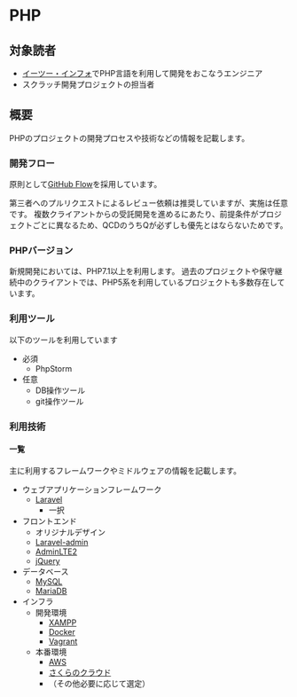 # PHP

## 対象読者

* [イーツー・インフォ](https://www.e2info.co.jp/)でPHP言語を利用して開発をおこなうエンジニア
* スクラッチ開発プロジェクトの担当者

## 概要

PHPのプロジェクトの開発プロセスや技術などの情報を記載します。

### 開発フロー

原則として[GitHub Flow](https://gist.github.com/Gab-km/3705015)を採用しています。

第三者へのプルリクエストによるレビュー依頼は推奨していますが、実施は任意です。
複数クライアントからの受託開発を進めるにあたり、前提条件がプロジェクトごとに異なるため、QCDのうちQが必ずしも優先とはならないためです。

### PHPバージョン

新規開発においては、PHP7.1以上を利用します。
過去のプロジェクトや保守継続中のクライアントでは、PHP5系を利用しているプロジェクトも多数存在しています。

### 利用ツール

以下のツールを利用しています

* 必須
    * PhpStorm
* 任意
    * DB操作ツール
    * git操作ツール
    
### 利用技術

#### 一覧

主に利用するフレームワークやミドルウェアの情報を記載します。

* ウェブアプリケーションフレームワーク
    * [Laravel](https://laravel.com/)
        * 一択
* フロントエンド
    * オリジナルデザイン
    * [Laravel-admin](http://laravel-admin.org/docs/)
    * [AdminLTE2](https://adminlte.io/themes/AdminLTE/)
    * [jQuery](https://jquery.com/)
* データベース
    * [MySQL](https://www.mysql.com/)
    * [MariaDB](https://mariadb.org/)
* インフラ
    * 開発環境
        * [XAMPP](https://www.apachefriends.org/)
        * [Docker](https://www.docker.com/)
        * [Vagrant](https://www.vagrantup.com/)
    * 本番環境
        * [AWS](https://aws.amazon.com/)
        * [さくらのクラウド](https://cloud.sakura.ad.jp/)
        * （その他必要に応じて選定）
